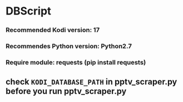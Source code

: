 # DBScript

### Recommended Kodi version: 17
### Recommendes Python version: Python2.7
### Require module: requests (pip install requests)


## check `KODI_DATABASE_PATH` in pptv_scraper.py before you run pptv_scraper.py  
